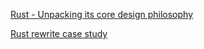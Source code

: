 [Rust - Unpacking its core design philosophy](https://www.linkedin.com/pulse/why-rust-unpacking-its-core-design-philosophy-safer-faster-ztvkc/?trackingId=RF%2BvLOYFR0ew1OV%2F0cGbEw%3D%3D)

[Rust rewrite case study](https://wxiaoyun.com/blog/rust-rewrite-case-study/)
